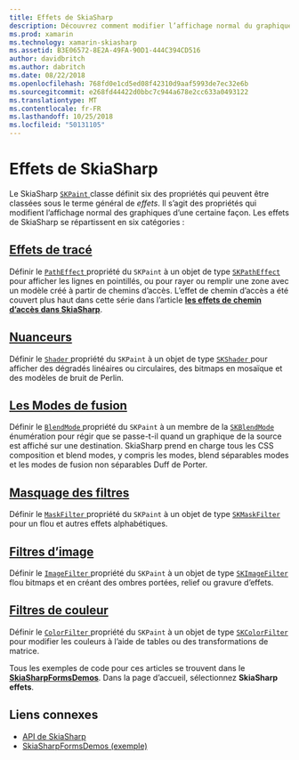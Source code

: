 ```yaml
---
title: Effets de SkiaSharp
description: Découvrez comment modifier l’affichage normal du graphique avec des dégradés, la mosaïque de bitmap, les modes de fusion, flou et autres effets.
ms.prod: xamarin
ms.technology: xamarin-skiasharp
ms.assetid: B3E06572-8E2A-49FA-90D1-444C394CD516
author: davidbritch
ms.author: dabritch
ms.date: 08/22/2018
ms.openlocfilehash: 768fd0e1cd5ed08f42310d9aaf5993de7ec32e6b
ms.sourcegitcommit: e268fd44422d0bbc7c944a678e2cc633a0493122
ms.translationtype: MT
ms.contentlocale: fr-FR
ms.lasthandoff: 10/25/2018
ms.locfileid: "50131105"
---
```

# <a name="skiasharp-effects"></a>Effets de SkiaSharp

Le SkiaSharp [ `SKPaint` ](xref:SkiaSharp.SKPaint) classe définit six des propriétés qui peuvent être classées sous le terme général de _effets_. Il s’agit des propriétés qui modifient l’affichage normal des graphiques d’une certaine façon. Les effets de SkiaSharp se répartissent en six catégories :

## <a name="path-effectscurveseffectsmd"></a>[Effets de tracé](../curves/effects.md)

Définir le [ `PathEffect` ](xref:SkiaSharp.SKPaint.PathEffect) propriété du `SKPaint` à un objet de type [ `SKPathEffect` ](xref:SkiaSharp.SKPathEffect) pour afficher les lignes en pointillés, ou pour rayer ou remplir une zone avec un modèle créé à partir de chemins d’accès. L’effet de chemin d’accès a été couvert plus haut dans cette série dans l’article [ **les effets de chemin d’accès dans SkiaSharp**](../curves/effects.md).

## <a name="shadersshadersindexmd"></a>[Nuanceurs](shaders/index.md)

Définir le [ `Shader` ](xref:SkiaSharp.SKPaint.Shader) propriété du `SKPaint` à un objet de type [ `SKShader` ](xref:SkiaSharp.SKShader) pour afficher des dégradés linéaires ou circulaires, des bitmaps en mosaïque et des modèles de bruit de Perlin.

## <a name="blend-modesblend-modesindexmd"></a>[Les Modes de fusion](blend-modes/index.md)

Définir le [ `BlendMode` ](xref:SkiaSharp.SKPaint.BlendMode) propriété du `SKPaint` à un membre de la [ `SKBlendMode` ](xref:SkiaSharp.SKBlendMode) énumération pour régir que se passe-t-il quand un graphique de la source est affiché sur une destination. SkiaSharp prend en charge tous les CSS composition et blend modes, y compris les modes, blend séparables modes et les modes de fusion non séparables Duff de Porter.

## <a name="mask-filtersmask-filtersmd"></a>[Masquage des filtres](mask-filters.md)

Définir le [ `MaskFilter` ](xref:SkiaSharp.SKPaint.MaskFilter) propriété du `SKPaint` à un objet de type [ `SKMaskFilter` ](xref:SkiaSharp.SKMaskFilter) pour un flou et autres effets alphabétiques.

## <a name="image-filtersimage-filtersmd"></a>[Filtres d’image](image-filters.md)

Définir le [ `ImageFilter` ](xref:SkiaSharp.SKPaint.ImageFilter) propriété du `SKPaint` à un objet de type [ `SKImageFilter` ](xref:SkiaSharp.SKImageFilter) flou bitmaps et en créant des ombres portées, relief ou gravure d’effets.

## <a name="color-filterscolor-filtersmd"></a>[Filtres de couleur](color-filters.md)

Définir le [ `ColorFilter` ](xref:SkiaSharp.SKPaint.ColorFilter) propriété du `SKPaint` à un objet de type [ `SKColorFilter` ](xref:SkiaSharp.SKColorFilter) pour modifier les couleurs à l’aide de tables ou des transformations de matrice.

Tous les exemples de code pour ces articles se trouvent dans le [ **SkiaSharpFormsDemos**](https://developer.xamarin.com/samples/xamarin-forms/SkiaSharpForms/Demos/). Dans la page d’accueil, sélectionnez **SkiaSharp effets**.

## <a name="related-links"></a>Liens connexes

- [API de SkiaSharp](https://docs.microsoft.com/dotnet/api/skiasharp)
- [SkiaSharpFormsDemos (exemple)](https://developer.xamarin.com/samples/xamarin-forms/SkiaSharpForms/Demos/)
